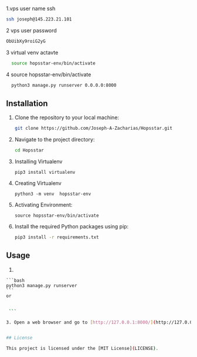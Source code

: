 

1.vps user name  ssh

```bash
ssh joseph@145.223.21.101 
```


2 vps user password 

```bash
ObUibXy9roiG2yG  
 ```
3 virtual venv actavte

```bash
  source hopsstar-env/bin/activate  
```
4 source hopsstar-env/bin/activate
```bash
  python3 manage.py runserver 0.0.0.0:8000  
```

## Installation

1. Clone the repository to your local machine:

    ```bash
    git clone https://github.com/Joseph-A-Zacharias/Hopsstar.git
    ```

2. Navigate to the project directory:

    ```bash
    cd Hopsstar
    ```
    
3. Installing Virtualenv 
    
    ```
    pip3 install virtualenv
    ```
    
4. Creating Virtualenv
    ```
    python3 -m venv  hopsstar-env
    ```
    
5. Activating Environment:
    ```
    source hopsstar-env/bin/activate
    ```

6. Install the required Python packages using pip:

    ```bash
    pip3 install -r requirements.txt
    ```

## Usage

1. 

    ```bash
    python3 manage.py runserver
    ```
    or

   ```bash
    
    ```

3. Open a web browser and go to [http://127.0.0.1:8000/](http://127.0.0.1:8000/) to access the application.


## License

This project is licensed under the [MIT License](LICENSE).
